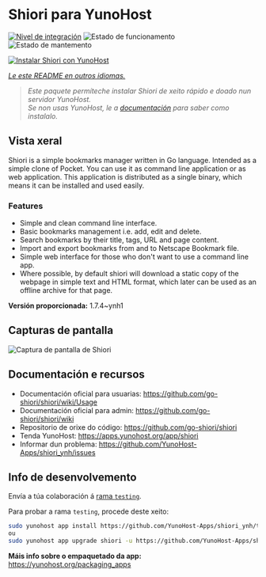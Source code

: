 <!--
NOTA: Este README foi creado automáticamente por <https://github.com/YunoHost/apps/tree/master/tools/readme_generator>
NON debe editarse manualmente.
-->

# Shiori para YunoHost

[![Nivel de integración](https://apps.yunohost.org/badge/integration/shiori)](https://ci-apps.yunohost.org/ci/apps/shiori/)
![Estado de funcionamento](https://apps.yunohost.org/badge/state/shiori)
![Estado de mantemento](https://apps.yunohost.org/badge/maintained/shiori)

[![Instalar Shiori con YunoHost](https://install-app.yunohost.org/install-with-yunohost.svg)](https://install-app.yunohost.org/?app=shiori)

*[Le este README en outros idiomas.](./ALL_README.md)*

> *Este paquete permíteche instalar Shiori de xeito rápido e doado nun servidor YunoHost.*  
> *Se non usas YunoHost, le a [documentación](https://yunohost.org/install) para saber como instalalo.*

## Vista xeral

Shiori is a simple bookmarks manager written in Go language. Intended as a simple clone of Pocket. You can use it as command line application or as web application. This application is distributed as a single binary, which means it can be installed and used easily.

### Features

- Simple and clean command line interface.
- Basic bookmarks management i.e. add, edit and delete.
- Search bookmarks by their title, tags, URL and page content.
- Import and export bookmarks from and to Netscape Bookmark file.
- Simple web interface for those who don't want to use a command line app.
- Where possible, by default shiori will download a static copy of the webpage in simple text and HTML format, which later can be used as an offline archive for that page.


**Versión proporcionada:** 1.7.4~ynh1

## Capturas de pantalla

![Captura de pantalla de Shiori](./doc/screenshots/screenshot.png)

## Documentación e recursos

- Documentación oficial para usuarias: <https://github.com/go-shiori/shiori/wiki/Usage>
- Documentación oficial para admin: <https://github.com/go-shiori/shiori/wiki>
- Repositorio de orixe do código: <https://github.com/go-shiori/shiori>
- Tenda YunoHost: <https://apps.yunohost.org/app/shiori>
- Informar dun problema: <https://github.com/YunoHost-Apps/shiori_ynh/issues>

## Info de desenvolvemento

Envía a túa colaboración á [rama `testing`](https://github.com/YunoHost-Apps/shiori_ynh/tree/testing).

Para probar a rama `testing`, procede deste xeito:

```bash
sudo yunohost app install https://github.com/YunoHost-Apps/shiori_ynh/tree/testing --debug
ou
sudo yunohost app upgrade shiori -u https://github.com/YunoHost-Apps/shiori_ynh/tree/testing --debug
```

**Máis info sobre o empaquetado da app:** <https://yunohost.org/packaging_apps>
